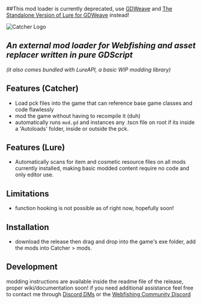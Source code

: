 ##This mod loader is currently deprecated, use [GDWeave]( https://github.com/NotNite/GDWeave) and [The Standalone Version of Lure for GDWeave](https://github.com/Sulayre/WebfishingLure) instead!

![Catcher Logo](https://media.discordapp.net/attachments/1297300581102391296/1297300581274091573/image.png?ex=67156cd1&is=67141b51&hm=4ed4eac2f276cab12e12c0109edf850bb33a3283183d98907cd88e3b6f66b5b1&=&format=webp&quality=lossless)
## _An external mod loader for Webfishing and asset replacer written in pure GDScript_
_(it also comes bundled with LureAPI, a basic WIP modding library)_
## Features (Catcher)

- Load pck files into the game that can reference base game classes and code flawlessly
- mod the game without having to recompile it (duh)
- automatically runs ```mod.gd``` and instances any .tscn file on root if its inside a 'Autoloads' folder, inside or outside the pck.

## Features (Lure)

- Automatically scans for item and cosmetic resource files on all mods currently installed, making basic modded content require no code and only editor use.


## Limitations
- function hooking is not possible as of right now, hopefully soon!

## Installation

- download the release then drag and drop into the game's exe folder, add the mods into Catcher > mods.

## Development

modding instructions are available inside the readme file of the release, proper wiki/documentation soon!
if you need additional assistance feel free to contact me through [Discord DMs](https://discordapp.com/users/227822955994939402) or the [Webfishing Community Discord](https://discord.gg/webfishers)
